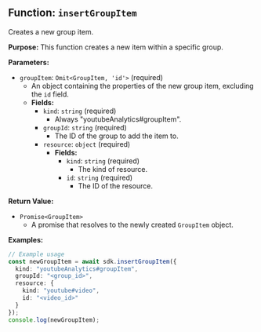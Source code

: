 ## Function: `insertGroupItem`

Creates a new group item.

**Purpose:**
This function creates a new item within a specific group.

**Parameters:**

- `groupItem`: `Omit<GroupItem, 'id'>` (required)
  - An object containing the properties of the new group item, excluding the `id` field.
  - **Fields:**
    - `kind`: `string` (required)
      - Always "youtubeAnalytics#groupItem".
    - `groupId`: `string` (required)
      - The ID of the group to add the item to.
    - `resource`: `object` (required)
      - **Fields:**
        - `kind`: `string` (required)
          - The kind of resource.
        - `id`: `string` (required)
          - The ID of the resource.

**Return Value:**

- `Promise<GroupItem>`
  - A promise that resolves to the newly created `GroupItem` object.

**Examples:**

```typescript
// Example usage
const newGroupItem = await sdk.insertGroupItem({
  kind: "youtubeAnalytics#groupItem",
  groupId: "<group_id>",
  resource: {
    kind: "youtube#video",
    id: "<video_id>"
  }
});
console.log(newGroupItem);
```